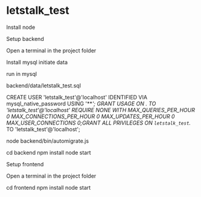 # letstalk_test

Install node

Setup backend

Open a terminal in the project folder

Install mysql
initiate data

run in mysql

backend/data/letstalk_test.sql

CREATE USER 'letstalk_test'@'localhost' IDENTIFIED VIA mysql_native_password USING '***';
GRANT USAGE ON *.* TO 'letstalk_test'@'localhost' REQUIRE NONE WITH MAX_QUERIES_PER_HOUR 0 MAX_CONNECTIONS_PER_HOUR 0 MAX_UPDATES_PER_HOUR 0 MAX_USER_CONNECTIONS 0;GRANT ALL PRIVILEGES ON `letstalk_test`.* TO 'letstalk_test'@'localhost';

node backend/bin/automigrate.js

cd backend
npm install
node start

Setup frontend

Open a terminal in the project folder

cd frontend
npm install
node start